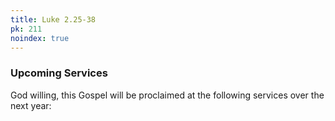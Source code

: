 ```yaml
---
title: Luke 2.25-38
pk: 211
noindex: true
---
```


### Upcoming Services

God willing, this Gospel will be proclaimed at the following services over the next year:


